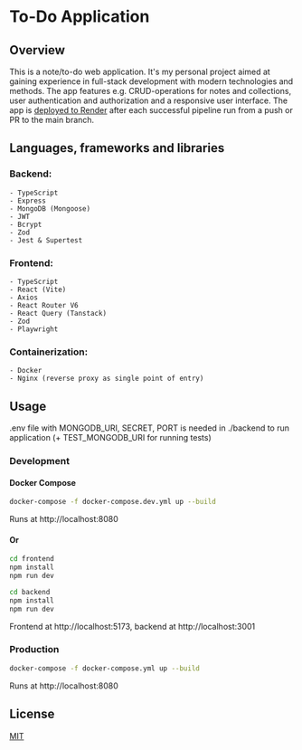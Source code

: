# To-Do Application

## Overview

This is a note/to-do web application. It's my personal project aimed at gaining experience in full-stack development with modern technologies and methods. The app features e.g. CRUD-operations for notes and collections, user authentication and authorization and a responsive user interface. The app is [deployed to Render](https://note-app-gk6d.onrender.com/) after each successful pipeline run from a push or PR to the main branch.

## Languages, frameworks and libraries

### Backend:

    - TypeScript
    - Express
    - MongoDB (Mongoose)
    - JWT
    - Bcrypt
    - Zod
    - Jest & Supertest

### Frontend:

    - TypeScript
    - React (Vite)
    - Axios
    - React Router V6
    - React Query (Tanstack)
    - Zod
    - Playwright

### Containerization:

    - Docker
    - Nginx (reverse proxy as single point of entry)

## Usage

.env file with MONGODB_URI, SECRET, PORT is needed in ./backend to run application (+ TEST_MONGODB_URI for running tests)

### Development

#### Docker Compose

```bash
docker-compose -f docker-compose.dev.yml up --build
```

Runs at http://localhost:8080

#### Or

```bash
cd frontend
npm install
npm run dev

cd backend
npm install
npm run dev
```

Frontend at http://localhost:5173, backend at http://localhost:3001

### Production

```bash
docker-compose -f docker-compose.yml up --build
```

Runs at http://localhost:8080

## License

[MIT](https://choosealicense.com/licenses/mit/)
